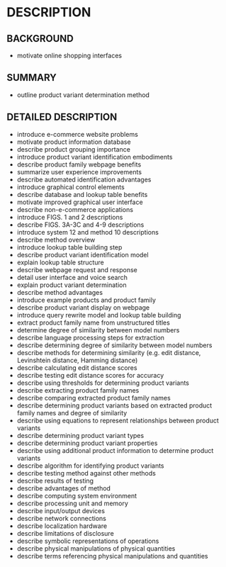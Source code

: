 # DESCRIPTION

## BACKGROUND

- motivate online shopping interfaces

## SUMMARY

- outline product variant determination method

## DETAILED DESCRIPTION

- introduce e-commerce website problems
- motivate product information database
- describe product grouping importance
- introduce product variant identification embodiments
- describe product family webpage benefits
- summarize user experience improvements
- describe automated identification advantages
- introduce graphical control elements
- describe database and lookup table benefits
- motivate improved graphical user interface
- describe non-e-commerce applications
- introduce FIGS. 1 and 2 descriptions
- describe FIGS. 3A-3C and 4-9 descriptions
- introduce system 12 and method 10 descriptions
- describe method overview
- introduce lookup table building step
- describe product variant identification model
- explain lookup table structure
- describe webpage request and response
- detail user interface and voice search
- explain product variant determination
- describe method advantages
- introduce example products and product family
- describe product variant display on webpage
- introduce query rewrite model and lookup table building
- extract product family name from unstructured titles
- determine degree of similarity between model numbers
- describe language processing steps for extraction
- describe determining degree of similarity between model numbers
- describe methods for determining similarity (e.g. edit distance, Levinshtein distance, Hamming distance)
- describe calculating edit distance scores
- describe testing edit distance scores for accuracy
- describe using thresholds for determining product variants
- describe extracting product family names
- describe comparing extracted product family names
- describe determining product variants based on extracted product family names and degree of similarity
- describe using equations to represent relationships between product variants
- describe determining product variant types
- describe determining product variant properties
- describe using additional product information to determine product variants
- describe algorithm for identifying product variants
- describe testing method against other methods
- describe results of testing
- describe advantages of method
- describe computing system environment
- describe processing unit and memory
- describe input/output devices
- describe network connections
- describe localization hardware
- describe limitations of disclosure
- describe symbolic representations of operations
- describe physical manipulations of physical quantities
- describe terms referencing physical manipulations and quantities

